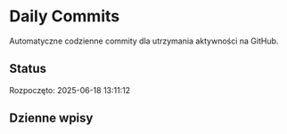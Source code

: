 # Daily Commits

Automatyczne codzienne commity dla utrzymania aktywności na GitHub.

## Status
Rozpoczęto: 2025-06-18 13:11:12

## Dzienne wpisy
